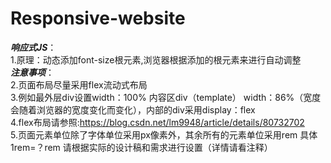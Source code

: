 # Responsive-website
*******响应式JS*******：
<br>
1.原理：动态添加font-size根元素,浏览器根据添加的根元素来进行自动调整
<br>
*******注意事项*******：
<br>
2.页面布局尽量采用flex流动式布局
<br>
3.例如最外层div设置width：100%   内容区div（template） width：86%（宽度会随着浏览器的宽度变化而变化），内部的div采用display：flex
<br>
4.flex布局请参照:https://blog.csdn.net/lm9948/article/details/80732702
<br>
5.页面元素单位除了字体单位采用px像素外，其余所有的元素单位采用rem  具体1rem=？rem 请根据实际的设计稿和需求进行设置（详情请看注释）
